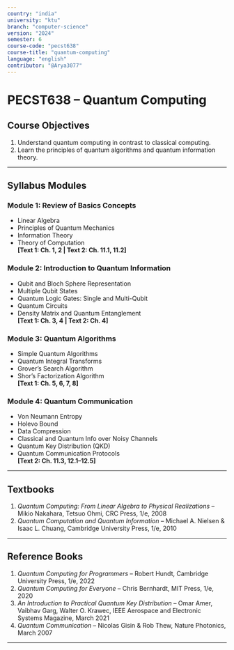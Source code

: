 ```yaml
---
country: "india"
university: "ktu"
branch: "computer-science"
version: "2024"
semester: 6
course-code: "pecst638"
course-title: "quantum-computing"
language: "english"
contributor: "@Arya3077"
---
```


# PECST638 – Quantum Computing

## Course Objectives

1. Understand quantum computing in contrast to classical computing.  
2. Learn the principles of quantum algorithms and quantum information theory.

---

## Syllabus Modules

### Module 1: Review of Basics Concepts

- Linear Algebra  
- Principles of Quantum Mechanics  
- Information Theory  
- Theory of Computation  
**[Text 1: Ch. 1, 2 | Text 2: Ch. 11.1, 11.2]**

### Module 2: Introduction to Quantum Information

- Qubit and Bloch Sphere Representation  
- Multiple Qubit States  
- Quantum Logic Gates: Single and Multi-Qubit  
- Quantum Circuits  
- Density Matrix and Quantum Entanglement  
**[Text 1: Ch. 3, 4 | Text 2: Ch. 4]**

### Module 3: Quantum Algorithms

- Simple Quantum Algorithms  
- Quantum Integral Transforms  
- Grover’s Search Algorithm  
- Shor’s Factorization Algorithm  
**[Text 1: Ch. 5, 6, 7, 8]**

### Module 4: Quantum Communication

- Von Neumann Entropy  
- Holevo Bound  
- Data Compression  
- Classical and Quantum Info over Noisy Channels  
- Quantum Key Distribution (QKD)  
- Quantum Communication Protocols  
**[Text 2: Ch. 11.3, 12.1–12.5]**

---

## Textbooks

1. *Quantum Computing: From Linear Algebra to Physical Realizations* – Mikio Nakahara, Tetsuo Ohmi, CRC Press, 1/e, 2008  
2. *Quantum Computation and Quantum Information* – Michael A. Nielsen & Isaac L. Chuang, Cambridge University Press, 1/e, 2010

---

## Reference Books

1. *Quantum Computing for Programmers* – Robert Hundt, Cambridge University Press, 1/e, 2022  
2. *Quantum Computing for Everyone* – Chris Bernhardt, MIT Press, 1/e, 2020  
3. *An Introduction to Practical Quantum Key Distribution* – Omar Amer, Vaibhav Garg, Walter O. Krawec, IEEE Aerospace and Electronic Systems Magazine, March 2021  
4. *Quantum Communication* – Nicolas Gisin & Rob Thew, Nature Photonics, March 2007

---
